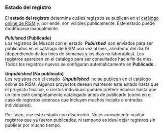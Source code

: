 ### Estado del registro

El **estado del registro** determina cuáles registros se publican en el [catálogo online de RISM](https://opac.rism.info/index.php?id=4) y, por ende, son visibles públicamente. Este estado puede modificarse manualmente.

**_Published_ (Publicado)**  
Los registros de Muscat con el estado&nbsp; **_Published&nbsp;_** son enviados para ser publicados en el catálogo de RISM una vez al mes, alrededor del día 19 (dependiendo de los fines de semanas y los días no laborables). Los registros aparecen en el catálogo para ser consultados hacia fin de mes. Todos los registros nuevos se configuran automáticamente en **Publicado**.

**_Unpublished&nbsp;_(No publicado)**  
Los registros con el estado&nbsp; **_Unpublished_** &nbsp;no se publican en el catálogo online de RISM. Algunos proyectos desean mantener este estado hasta que el proyecto finalice, o ciertos individuos pueden preferir esperar hasta que un ítem esté completamente catalogado antes de publicarlo (como en el caso de registros extensos que incluyen muchos íncipits o entradas individuales).

Por favor, use este estado con discreción. No es conveniente ocultar registros que ya fueron publicados, ni tampoco es ideal dejar registros sin publicar por mucho tiempo.